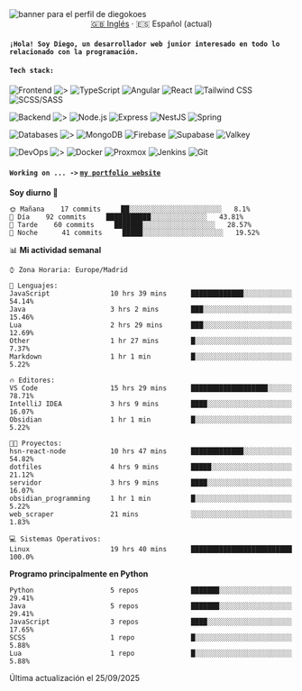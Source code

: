 <picture>
 <source media="(prefers-color-scheme: dark)" srcset="https://i.imgur.com/G5n6xUz.png">
 <source media="(prefers-color-scheme: light)" srcset="https://i.imgur.com/8gLfu4u.png">
 <img alt="banner para el perfil de diegokoes" src="https://i.imgur.com/G5n6xUz.png">
</picture>

<!-- Cambiador de idioma -->
<div align="center">
  <a href="./README.md">🇬🇧 Inglés</a> · <a>🇪🇸 Español (actual)</a>
</div>

#### `¡Hola! Soy Diego, un desarrollador web junior interesado en todo lo relacionado con la programación.`

#### `Tech stack:` 
<!-- Frontend -->
![Frontend   ](https://img.shields.io/badge/Frontend-20232a?style=for-the-badge&logo=terminal&logoColor=white)
![>](https://img.shields.io/badge/%3E-000000?style=for-the-badge&labelColor=000000&color=000000&logoColor=white&labelWidth=20) 
![TypeScript](https://img.shields.io/badge/typescript-3178C6?style=for-the-badge&logo=typescript&logoColor=white)
![Angular](https://img.shields.io/badge/angular-7E22CE?style=for-the-badge&logo=angular&logoColor=white)
![React](https://img.shields.io/badge/react-20232a?style=for-the-badge&logo=react&logoColor=61DAFB)
![Tailwind CSS](https://img.shields.io/badge/tailwindcss-06B6D4?style=for-the-badge&logo=tailwindcss&logoColor=white)
![SCSS/SASS](https://img.shields.io/badge/scss-CC6699?style=for-the-badge&logo=sass&logoColor=white)
<!-- Backend -->
![Backend    ](https://img.shields.io/badge/Backend-20232a?style=for-the-badge&logo=terminal&logoColor=white)
![>](https://img.shields.io/badge/%3E-000000?style=for-the-badge&labelColor=000000&color=000000&logoColor=white&labelWidth=20) 
![Node.js](https://img.shields.io/badge/node.js-339933?style=for-the-badge&logo=nodedotjs&logoColor=white)
![Express](https://img.shields.io/badge/express-000000?style=for-the-badge&logo=express&logoColor=white)
![NestJS](https://img.shields.io/badge/nestjs-E0234E?style=for-the-badge&logo=nestjs&logoColor=white)
![Spring](https://img.shields.io/badge/spring-6DB33F?style=for-the-badge&logo=spring&logoColor=white)
<!-- Databases -->
![Databases  ](https://img.shields.io/badge/BD's-20232a?style=for-the-badge&logo=terminal&logoColor=white)
![>](https://img.shields.io/badge/%3E-000000?style=for-the-badge&labelColor=000000&color=000000&logoColor=white&labelWidth=20) 
![MongoDB](https://img.shields.io/badge/mongodb-4EA94B?style=for-the-badge&logo=mongodb&logoColor=white)
![Firebase](https://img.shields.io/badge/firebase-FFCA28?style=for-the-badge&logo=firebase&logoColor=black)
![Supabase](https://img.shields.io/badge/supabase-3ECF8E?style=for-the-badge&logo=supabase&logoColor=white)
![Valkey](https://img.shields.io/badge/valkey-DC382D?style=for-the-badge&logo=valkey&logoColor=white)
<!-- DevOps -->
![DevOps     ](https://img.shields.io/badge/DevOps-20232a?style=for-the-badge&logo=terminal&logoColor=white)
![>](https://img.shields.io/badge/%3E-000000?style=for-the-badge&labelColor=000000&color=000000&logoColor=white&labelWidth=20) 
![Docker](https://img.shields.io/badge/docker-2496ED?style=for-the-badge&logo=docker&logoColor=white)
![Proxmox](https://img.shields.io/badge/proxmox-e57000?style=for-the-badge&logo=proxmox&logoColor=white)
![Jenkins](https://img.shields.io/badge/jenkins-D24939?style=for-the-badge&logo=jenkins&logoColor=white)
![Git](https://img.shields.io/badge/git-F05032?style=for-the-badge&logo=git&logoColor=white)

#### `Working on ... ->`  [`my portfolio website`](https://github.com/diegokoes/portfolio)


<!--START_SECTION:waka_es-->
**Soy diurno 🐤** 

```text
🌞 Mañana    17 commits     ██░░░░░░░░░░░░░░░░░░░░░░░   8.1% 
🌆 Día    92 commits     ███████████░░░░░░░░░░░░░░   43.81% 
🌃 Tarde    60 commits     ███████░░░░░░░░░░░░░░░░░░   28.57% 
🌙 Noche      41 commits     █████░░░░░░░░░░░░░░░░░░░░   19.52%

```


📊 **Mi actividad semanal** 

```text
⌚︎ Zona Horaria: Europe/Madrid

💬 Lenguajes: 
JavaScript               10 hrs 39 mins      █████████████░░░░░░░░░░░░   54.14% 
Java                     3 hrs 2 mins        ███░░░░░░░░░░░░░░░░░░░░░░   15.46% 
Lua                      2 hrs 29 mins       ███░░░░░░░░░░░░░░░░░░░░░░   12.69% 
Other                    1 hr 27 mins        █░░░░░░░░░░░░░░░░░░░░░░░░   7.37% 
Markdown                 1 hr 1 min          █░░░░░░░░░░░░░░░░░░░░░░░░   5.22%

🔥 Editores: 
VS Code                  15 hrs 29 mins      ███████████████████░░░░░░   78.71% 
IntelliJ IDEA            3 hrs 9 mins        ████░░░░░░░░░░░░░░░░░░░░░   16.07% 
Obsidian                 1 hr 1 min          █░░░░░░░░░░░░░░░░░░░░░░░░   5.22%

🐱‍💻 Proyectos: 
hsn-react-node           10 hrs 47 mins      █████████████░░░░░░░░░░░░   54.82% 
dotfiles                 4 hrs 9 mins        █████░░░░░░░░░░░░░░░░░░░░   21.12% 
servidor                 3 hrs 9 mins        ████░░░░░░░░░░░░░░░░░░░░░   16.07% 
obsidian_programming     1 hr 1 min          █░░░░░░░░░░░░░░░░░░░░░░░░   5.22% 
web_scraper              21 mins             ░░░░░░░░░░░░░░░░░░░░░░░░░   1.83%

💻 Sistemas Operativos: 
Linux                    19 hrs 40 mins      █████████████████████████   100.0%

```

**Programo principalmente en Python** 

```text
Python                   5 repos             ███████░░░░░░░░░░░░░░░░░░   29.41% 
Java                     5 repos             ███████░░░░░░░░░░░░░░░░░░   29.41% 
JavaScript               3 repos             ████░░░░░░░░░░░░░░░░░░░░░   17.65% 
SCSS                     1 repo              █░░░░░░░░░░░░░░░░░░░░░░░░   5.88% 
Lua                      1 repo              █░░░░░░░░░░░░░░░░░░░░░░░░   5.88%

```



 Última actualización el 25/09/2025
<!--END_SECTION:waka_es-->
